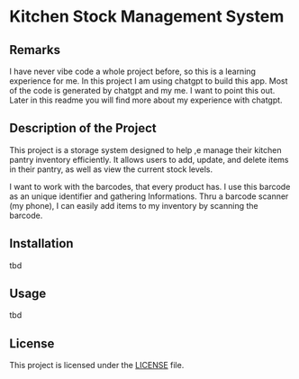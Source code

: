 # Kitchen Stock Management System

## Remarks
I have never vibe code a whole project before, so this is a learning experience for me. 
In this project I am using chatgpt to build this app. Most of the code is generated by chatgpt and my me.
I want to point this out. Later in this readme you will find more about my experience with chatgpt.

## Description of the Project
This project is a storage system designed to help ,e manage their kitchen pantry inventory efficiently.
It allows users to add, update, and delete items in their pantry, as well as view the current stock levels.

I want to work with the barcodes, that every product has. I use this barcode as an unique identifier and gathering Informations.
Thru a barcode scanner (my phone), I can easily add items to my inventory by scanning the barcode.

## Installation
tbd

## Usage
tbd

## License
This project is licensed under the [LICENSE](LICENSE) file.
